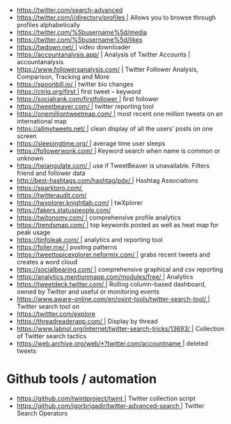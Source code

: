 - https://twitter.com/search-advanced
- https://twitter.com/i/directory/profiles | Allows you to browse through profiles alphabetically
- https://twitter.com/%5busername%5d/media
- https://twitter.com/%5busername%5d/likes
- https://twdown.net/ | video downloader
- https://accountanalysis.app/ | Analysis of Twitter Accounts | accountanalysis
- https://www.followersanalysis.com/ | Twitter Follower Analysis, Comparison, Tracking and More
- https://spoonbill.io/ | twitter bio changes
- https://ctrlq.org/first | first tweet – keyword
- https://socialrank.com/firstfollower | first follower
- https://tweetbeaver.com/ | twitter reporting tool
- https://onemilliontweetmap.com/ | most recent one million tweets on an international map
- https://allmytweets.net/ | clean display of all the users’ posts on one screen
- https://sleepingtime.org/ | average time user sleeps
- https://followerwonk.com/ | Keyword search when name is common or unknown
- https://twiangulate.com/ | use if TweetBeaver is unavailable. Filters friend and follower data
- http://best-hashtags.com/hashtag/pdx/ | Hashtag Associations
- https://sparktoro.com/ 
- https://twitteraudit.com/
- https://twxplorer.knightlab.com/ | twXplorer
- https://fakers.statuspeople.com/
- https://twitonomy.com/ | comprehensive profile analytics
- https://trendsmap.com/ | top keywords posted as well as heat map for peak usage
- https://tinfoleak.com/ | analytics and reporting tool
- https://foller.me/ | posting patterns
- https://tweettopicexplorer.neformix.com/ | grabs recent tweets and creates a word cloud
- https://socialbearing.com/ | comprehensive graphical and csv reporting
- https://analytics.mentionmapp.com/modules/free/ | Analytics
- https://tweetdeck.twitter.com/ | Rolling column-based dashboard, owned by Twitter and useful or monitoring events
- https://www.aware-online.com/en/osint-tools/twitter-search-tool/ | Twitter search tool on
- https://twittter.com/explore
- https://threadreaderapp.com/ | Display by thread
- https://www.labnol.org/internet/twitter-search-tricks/13693/ | Collection of Twitter search tactics
- https://web.archive.org/web/*?twitter.com/accountname | deleted tweets

# Github tools / automation
- https://github.com/twintproject/twint | Twitter collection script 
- https://github.com/igorbrigadir/twitter-advanced-search | Twitter Search Operators
